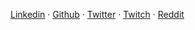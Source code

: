 [Linkedin](https://www.linkedin.com/in/eder-almeida-0ba134b5) &middot;
[Github](https://github.com/reikron) &middot;
[Twitter](https://twitter.com/reikronstratos) &middot;
[Twitch](https://www.twitch.tv/reikronstratos) &middot;
[Reddit](https://www.reddit.com/user/reikronstratos)
